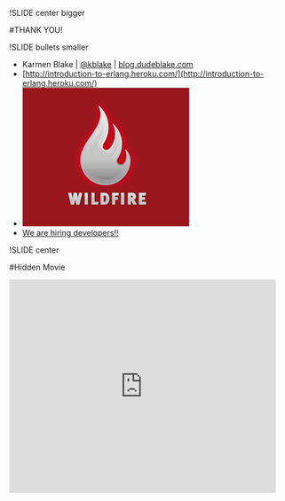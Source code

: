 !SLIDE center bigger

#THANK YOU!


!SLIDE bullets smaller

* Karmen Blake | [@kblake](http://twitter.com/kblake) | [blog.dudeblake.com](http://blog.dudeblake.com)
* [http://introduction-to-erlang.heroku.com/](http://introduction-to-erlang.heroku.com/)
* [![wildfire](../intro/logo-300x250wildfire.png)](http://wildfireapp.com)
* [We are hiring developers!!](http://www.wildfireapp.com/buzz/jobs)





!SLIDE center

#Hidden Movie

<object width="480" height="385"><param name="movie" value="http://www.youtube.com/v/uKfKtXYLG78?fs=1&amp;hl=en_US"></param><param name="allowFullScreen" value="true"></param><param name="allowscriptaccess" value="always"></param><embed src="http://www.youtube.com/v/uKfKtXYLG78?fs=1&amp;hl=en_US" type="application/x-shockwave-flash" allowscriptaccess="always" allowfullscreen="true" width="480" height="385"></embed></object>
